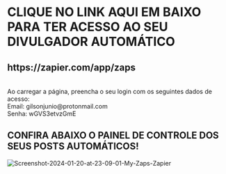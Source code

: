 <h1>CLIQUE NO LINK AQUI EM BAIXO PARA TER ACESSO AO SEU DIVULGADOR AUTOMÁTICO</h1>
<h2><b>https://zapier.com/app/zaps</b></h2>
</br>
Ao carregar a página, preencha o seu login com os seguintes dados de acesso:</br>
Email: gilsonjunio@protonmail.com</br>
Senha: wGVS3etvzGmE

<h2>CONFIRA ABAIXO O PAINEL DE CONTROLE DOS SEUS POSTS AUTOMÁTICOS!</h2>
<img src="https://i.ibb.co/crDz7G2/Screenshot-2024-01-20-at-23-09-01-My-Zaps-Zapier.png" alt="Screenshot-2024-01-20-at-23-09-01-My-Zaps-Zapier" border="0">
